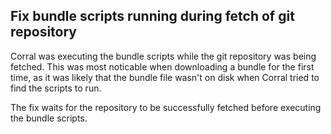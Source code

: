 ## Fix bundle scripts running during fetch of git repository

Corral was executing the bundle scripts while the git repository was being fetched. This was most noticable when downloading a bundle for the first time, as it was likely that the bundle file wasn't on disk when Corral tried to find the scripts to run.

The fix waits for the repository to be successfully fetched before executing the bundle scripts.

